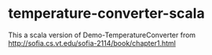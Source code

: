 temperature-converter-scala
===========================
This a scala version of Demo-TemperatureConverter 
from http://sofia.cs.vt.edu/sofia-2114/book/chapter1.html
